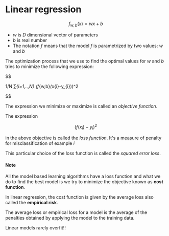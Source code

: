 # Linear regression

$$
f_{w,b}(x) = wx + b
$$

- *w* is *D* dimensional vector of parameters 
- *b* is real number
- The notation *f* means that the model *f* is parametrized by two values: *w* and *b*

The optimization process that we use to find the optimal values for *w* and *b* tries to minimize the following expression:


$$

1/N ∑_{i=1,..,N} (f_{w,b}_(x_{i}-y_{i}))^2
 
$$


The expression we minimize or maximize is called an *objective function*.

The expression

$$
(f(x_i)-y_i)^2
$$

in the above objective is called the *loss function*. It's a measure of penalty for misclassification of example *i*

This particular choice of the loss function is called the *squared error loss*.

#### Note

All the model based learning algorithms have a loss function and what we do to find the best model is we try to minimize the objective known as **cost function**.

In linear regression, the cost function is given by the average loss also called the **empirical risk**.

The average loss or empirical loss for a model is the average of the penalties obtained by applying the model to the training data.

Linear models rarely overfit!!


